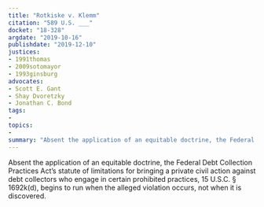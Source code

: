 ```yaml
---
title: "Rotkiske v. Klemm"
citation: "589 U.S. ___"
docket: "18-328"
argdate: "2019-10-16"
publishdate: "2019-12-10"
justices:
- 1991thomas
- 2009sotomayor
- 1993ginsburg
advocates:
- Scott E. Gant
- Shay Dvoretzky
- Jonathan C. Bond
tags:
- 
topics:
- 
summary: "Absent the application of an equitable doctrine, the Federal Debt Collection Practices Act’s statute of limitations for bringing a private civil action against debt collectors who engage in certain prohibited practices, 15 U.S.C. § 1692k(d), begins to run when the alleged violation occurs, not when it is discovered."
---
```

Absent the application of an equitable doctrine, the Federal Debt Collection Practices Act’s statute of limitations for bringing a private civil action against debt collectors who engage in certain prohibited practices, 15 U.S.C. § 1692k(d), begins to run when the alleged violation occurs, not when it is discovered.
